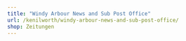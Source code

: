 ```yaml
---
title: "Windy Arbour News and Sub Post Office"
url: /kenilworth/windy-arbour-news-and-sub-post-office/
shop: Zeitungen
---
```

